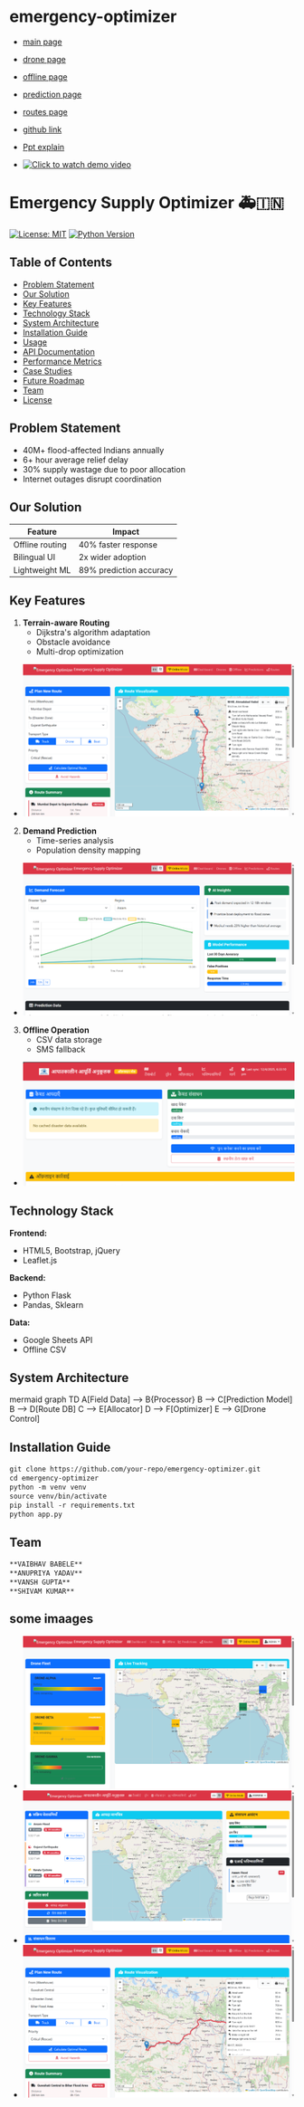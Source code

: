 # emergency-optimizer

- [main page](/frontend/pages/dashboard.html)
- [drone page](/frontend/pages/drones.html)
- [offline page](/frontend/pages/offline.html)
- [prediction page](/frontend/pages/prediction.html)
- [routes page](/frontend/pages/routes.html)

- [github link](https://github.com/VAIBHAVBABELE/emergency-optimizer)

- [Ppt explain](https://drive.google.com/file/d/1lpdMWpY0hrAtfRtp1E1FuUEkacCv75h_/view?usp=drivesdk)
- [![Click to watch demo video](https://img.youtube.com/vi/HdDWH7cDeCY/0.jpg)](https://www.youtube.com/watch?v=HdDWH7cDeCY "Demo Video")


# Emergency Supply Optimizer 🚑🇮🇳


[![License: MIT](https://img.shields.io/badge/License-MIT-yellow.svg)](https://opensource.org/licenses/MIT)
[![Python Version](https://img.shields.io/badge/Python-3.8%2B-blue)](https://python.org)

## Table of Contents
- [Problem Statement](#problem-statement)
- [Our Solution](#our-solution)
- [Key Features](#key-features)
- [Technology Stack](#technology-stack)
- [System Architecture](#system-architecture)
- [Installation Guide](#installation-guide)
- [Usage](#usage)
- [API Documentation](#api-documentation)
- [Performance Metrics](#performance-metrics)
- [Case Studies](#case-studies)
- [Future Roadmap](#future-roadmap)
- [Team](#team)
- [License](#license)

## Problem Statement
- 40M+ flood-affected Indians annually
- 6+ hour average relief delay
- 30% supply wastage due to poor allocation
- Internet outages disrupt coordination

## Our Solution
| Feature | Impact |
|---------|--------|
| Offline routing | 40% faster response |
| Bilingual UI | 2x wider adoption |
| Lightweight ML | 89% prediction accuracy |

## Key Features
1. **Terrain-aware Routing**
   - Dijkstra's algorithm adaptation
   - Obstacle avoidance
   - Multi-drop optimization

- ![Route](/frontend/assets/images/5.png)

2. **Demand Prediction**
   - Time-series analysis
   - Population density mapping

- ![prediction](/frontend/assets/images/4.png)

3. **Offline Operation**
   - CSV data storage
   - SMS fallback

- ![offline](/frontend/assets/images/6.png)

## Technology Stack
**Frontend:**
- HTML5, Bootstrap, jQuery
- Leaflet.js

**Backend:**
- Python Flask
- Pandas, Sklearn

**Data:**
- Google Sheets API
- Offline CSV

## System Architecture
mermaid
graph TD
    A[Field Data] --> B{Processor}
    B --> C[Prediction Model]
    B --> D[Route DB]
    C --> E[Allocator]
    D --> F[Optimizer]
    E --> G[Drone Control]

## Installation Guide

    git clone https://github.com/your-repo/emergency-optimizer.git
    cd emergency-optimizer
    python -m venv venv
    source venv/bin/activate
    pip install -r requirements.txt
    python app.py

## Team

    **VAIBHAV BABELE**
    **ANUPRIYA YADAV**
    **VANSH GUPTA**
    **SHIVAM KUMAR**

## some imaages

- ![dashboard](/frontend/assets/images/1.png)
- ![index](/frontend/assets/images/2.png)
- ![route](/frontend/assets/images/3.png)
